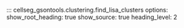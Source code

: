 ::: cellseg_gsontools.clustering.find_lisa_clusters
    options:
      show_root_heading: true
      show_source: true
      heading_level: 2
